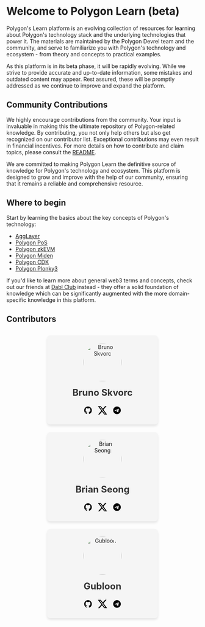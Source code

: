 # Welcome to Polygon Learn (beta)

Polygon's Learn platform is an evolving collection of resources for learning
about Polygon's technology stack and the underlying technologies that power it.
The materials are maintained by the Polygon Devrel team and the community, and
serve to familiarize you with Polygon's technology and ecosystem - from theory
and concepts to practical examples.

As this platform is in its beta phase, it will be rapidly evolving. While we
strive to provide accurate and up-to-date information, some mistakes and
outdated content may appear. Rest assured, these will be promptly addressed as
we continue to improve and expand the platform.

## Community Contributions

We highly encourage contributions from the community. Your input is invaluable
in making this the ultimate repository of Polygon-related knowledge. By
contributing, you not only help others but also get recognized on our
contributor list. Exceptional contributions may even result in financial
incentives. For more details on how to contribute and claim topics, please
consult the [README](https://github.com/0xPolygon/devrel-docs).

We are committed to making Polygon Learn the definitive source of knowledge for
Polygon's technology and ecosystem. This platform is designed to grow and
improve with the help of our community, ensuring that it remains a reliable and
comprehensive resource.

## Where to begin

Start by learning the basics about the key concepts of Polygon's technology:

- [AggLayer](agglayer/overview.md)
- [Polygon PoS](pos/overview.md)
- [Polygon zkEVM](zkevm/overview.md)
- [Polygon Miden](miden/overview.md)
- [Polygon CDK](cdk/overview.md)
- [Polygon Plonky3](plonky3/overview.md)

If you'd like to learn more about general web3 terms and concepts, check out our
friends at [Dabl Club](https://dabl.club) instead - they offer a solid
foundation of knowledge which can be significantly augmented with the more
domain-specific knowledge in this platform.

## Contributors

<style>
.contributor-grid {
    display: flex;
    flex-wrap: wrap;
    justify-content: center;
    gap: 20px;
    margin-top: 30px;
}

.contributor-card {
    background-color: #f5f5f5;
    border-radius: 8px;
    padding: 20px;
    width: 250px;
    min-width: 200px;
    max-width: 300px;
    box-shadow: 0 4px 6px rgba(0, 0, 0, 0.1);
    text-align: center;
}

.contributor-card img {
    width: 100px;
    height: 100px;
    border-radius: 50%;
    margin-bottom: 10px;
}

.contributor-card h3 {
    margin: 0 0 10px 0;
}
.contributor-card a {
    display: inline-block;
    margin: 5px;
    color: #333;
    text-decoration: none;
    font-size: 24px;
}

.contributor-card a:hover {
    opacity: 0.7;
}

.contributor-card .material-icons {
    font-size: 24px;
}

.telegram-icon {
    display: inline-block;
    width: 24px;
    height: 24px;
    background-image: url("data:image/svg+xml,%3Csvg xmlns='http://www.w3.org/2000/svg' width='24' height='24' viewBox='0 0 24 24'%3E%3Cpath fill='currentColor' d='M12 2C6.48 2 2 6.48 2 12s4.48 10 10 10s10-4.48 10-10S17.52 2 12 2m4.64 6.8c-.15 1.58-.8 5.42-1.13 7.19c-.14.75-.42 1-.68 1.03c-.58.05-1.02-.38-1.58-.75c-.88-.58-1.38-.94-2.23-1.5c-.99-.65-.35-1.01.22-1.59c.15-.15 2.71-2.48 2.76-2.69a.2.2 0 0 0-.05-.18c-.06-.05-.14-.03-.21-.02c-.09.02-1.49.95-4.22 2.79c-.4.27-.76.41-1.08.4c-.36-.01-1.04-.2-1.55-.37c-.63-.2-1.12-.31-1.08-.66c.02-.18.27-.36.74-.55c2.92-1.27 4.86-2.11 5.83-2.51c2.78-1.16 3.35-1.36 3.73-1.36c.08 0 .27.02.39.12c.1.08.13.19.14.27c-.01.06.01.24 0 .38'/%3E%3C/svg%3E");
    background-size: contain;
    background-repeat: no-repeat;
    background-position: center;
}

.github-icon {
    display: inline-block;
    width: 24px;
    height: 24px;
    background-image: url("data:image/svg+xml,%3Csvg xmlns='http://www.w3.org/2000/svg' width='24' height='24' viewBox='0 0 24 24'%3E%3Cpath fill='currentColor' d='M12.001 2c-5.525 0-10 4.475-10 10a9.99 9.99 0 0 0 6.837 9.488c.5.087.688-.213.688-.476c0-.237-.013-1.024-.013-1.862c-2.512.463-3.162-.612-3.362-1.175c-.113-.288-.6-1.175-1.025-1.413c-.35-.187-.85-.65-.013-.662c.788-.013 1.35.725 1.538 1.025c.9 1.512 2.337 1.087 2.912.825c.088-.65.35-1.087.638-1.337c-2.225-.25-4.55-1.113-4.55-4.938c0-1.088.387-1.987 1.025-2.687c-.1-.25-.45-1.275.1-2.65c0 0 .837-.263 2.75 1.024a9.3 9.3 0 0 1 2.5-.337c.85 0 1.7.112 2.5.337c1.913-1.3 2.75-1.024 2.75-1.024c.55 1.375.2 2.4.1 2.65c.637.7 1.025 1.587 1.025 2.687c0 3.838-2.337 4.688-4.562 4.938c.362.312.675.912.675 1.85c0 1.337-.013 2.412-.013 2.75c0 .262.188.574.688.474A10.02 10.02 0 0 0 22 12c0-5.525-4.475-10-10-10'/%3E%3C/svg%3E");
    background-size: contain;
    background-repeat: no-repeat;
    background-position: center;
}

.twitter-icon {
    display: inline-block;
    width: 24px;
    height: 24px;
    background-image: url("data:image/svg+xml,%3Csvg xmlns='http://www.w3.org/2000/svg' width='14' height='14' viewBox='0 0 14 14'%3E%3Cg fill='none'%3E%3Cg clip-path='url(%23primeTwitter0)'%3E%3Cpath fill='currentColor' d='M11.025.656h2.147L8.482 6.03L14 13.344H9.68L6.294 8.909l-3.87 4.435H.275l5.016-5.75L0 .657h4.43L7.486 4.71zm-.755 11.4h1.19L3.78 1.877H2.504z'/%3E%3C/g%3E%3Cdefs%3E%3CclipPath id='primeTwitter0'%3E%3Cpath fill='%23fff' d='M0 0h14v14H0z'/%3E%3C/clipPath%3E%3C/defs%3E%3C/g%3E%3C/svg%3E");
    background-size: contain;
    background-repeat: no-repeat;
    background-position: center;
}
</style>

<div class="contributor-grid">
    <div class="contributor-card">
        <img src="https://github.com/swader.png" alt="Bruno Skvorc">
        <h3><a href="https://github.com/swader">Bruno Skvorc</a></h3>
        <a href="https://github.com/swader"><span class="github-icon"></span></a>
        <a href="https://x.com/bitfalls"><span class="twitter-icon"></span></a>
        <a href="https://t.me/swader"><span class="telegram-icon"></span></a>
    </div>
    <div class="contributor-card">
        <img src="https://github.com/BrianSeong99.png" alt="Brian Seong">
        <h3><a href="https://github.com/BrianSeong99">Brian Seong</a></h3>
        <a href="https://github.com/BrianSeong99"><span class="github-icon"></span></a>
        <a href="https://x.com/BrianSeong99"><span class="twitter-icon"></span></a>
        <a href="https://t.me/BrianSeong99"><span class="telegram-icon"></span></a>
    </div>
    <div class="contributor-card">
        <img src="https://github.com/gubloon.png" alt="Gubloon">
        <h3><a href="https://github.com/gubloon">Gubloon</a></h3>
        <a href="https://github.com/gubloon"><span class="github-icon"></span></a>
        <a href="https://x.com/gubloon"><span class="twitter-icon"></span></a>
        <a href="https://t.me/gubloon"><span class="telegram-icon"></span></a>
    </div>
</div>
